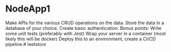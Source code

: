 # NodeApp1
Make APIs for the various CRUD operations on the data. 
Store the data in a database of your choice. 
Create basic authentication. 
Bonus points: Write some unit tests (preferably with Jest)
Wrap your server in a container (most likely this will be docker)
Deploy this to an environment, create a CI/CD pipeline.# leetstore
